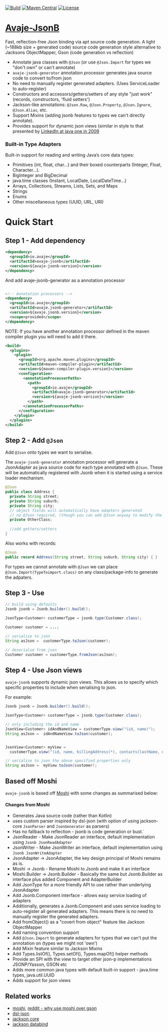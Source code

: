 [![Build](https://github.com/avaje/avaje-jsonb/actions/workflows/build.yml/badge.svg)](https://github.com/avaje/avaje-jsonb/actions/workflows/build.yml)
[![Maven Central](https://img.shields.io/maven-central/v/io.avaje/avaje-jsonb.svg?label=Maven%20Central)](https://mvnrepository.com/artifact/io.avaje/avaje-jsonb)
[![License](https://img.shields.io/badge/License-Apache%202.0-blue.svg)](https://github.com/avaje/avaje-jsonb/blob/master/LICENSE)

# [Avaje-JsonB](https://avaje.io/jsonb/)

Fast, reflection-free Json binding via apt source code generation. A light (~188kb size + generated code) source code generation style alternative to Jacksons ObjectMapper, Gson (code generation vs reflection)

- Annotate java classes with `@Json` (or use `@Json.Import` for types we "don't own" or can't annotate)
- `avaje-jsonb-generator` annotation processor generates java source code to convert to/from json
- No need to manually register generated adapters. (Uses ServiceLoader to auto-register)
- Constructors and accessors/getters/setters of any style "just work" (records, constructors, 'fluid setters')
- Jackson-like annotations: `@Json.Raw`, `@Json.Property`, `@Json.Ignore`, `@Json.Alias`, etc.
- Support Mixins (adding jsonb features to types we can't directly annotate).
- Provides support for dynamic json views (similar in style to that presented by [LinkedIn at java one in 2009](https://www.slideshare.net/linkedin/building-consistent-restful-apis-in-a-highperformance-environment)

### Built-in Type Adapters

Built-in support for reading and writing Java’s core data types:

 * Primitives (int, float, char...) and their boxed counterparts (Integer, Float, Character...).
 * BigInteger and BigDecimal
 * java.time classes (Instant, LocalDate, LocalDateTime...)
 * Arrays, Collections, Streams, Lists, Sets, and Maps
 * Strings
 * Enums
 * Other miscellaneous types (UUID, URL, URI)

 
# Quick Start

## Step 1 - Add dependency
```xml
<dependency>
  <groupId>io.avaje</groupId>
  <artifactId>avaje-jsonb</artifactId>
  <version>${avaje-jsonb-version}</version>
</dependency>
```
And add avaje-jsonb-generator as a annotation processor
```xml

<!-- Annotation processors -->
<dependency>
  <groupId>io.avaje</groupId>
  <artifactId>avaje.jsonb-generator</artifactId>
  <version>${avaje.jsonb.version}</version>
  <scope>provided</scope>
</dependency>
```
NOTE: If you have another annotation processor defined in the maven compiler plugin you will need to add it there.
```xml
<build>
  <plugins>
    <plugin>
      <groupId>org.apache.maven.plugins</groupId>
      <artifactId>maven-compiler-plugin</artifactId>
      <version>${maven-compiler-plugin.version}</version>
      <configuration>
        <annotationProcessorPaths>
          <path>
            <groupId>io.avaje</groupId>
            <artifactId>avaje-jsonb-generator</artifactId>
            <version>${avaje-jsonb-version}</version>
          </path>
        </annotationProcessorPaths>
      </configuration>
    </plugin>
  </plugins>
</build>
```

## Step 2 - Add `@Json`

Add `@Json` onto types we want to serialise.

The `avaje-jsonb-generator` annotation processor will generate a JsonAdapter as java source code
for each type annotated with `@Json`. These will be automatically registered with Jsonb
when it is started using a service loader mechanism.

```java
@Json
public class Address {
  private String street;
  private String suburb;
  private String city;
  // object fields will automatically have adapters generated
  // no @Json required, (though you can add @Json anyway to modify the adapters how you wish)
  private OtherClass;
  
  //add getters/setters
}
```

Also works with records:
```java
@Json
public record Address(String street, String suburb, String city) { }
```

For types we cannot annotate with `@Json` we can place `@Json.Import(TypeToimport.class)` on any class/package-info to generate the adpaters.

## Step 3 - Use

```java
// build using defaults
Jsonb jsonb = Jsonb.builder().build();

JsonType<Customer> customerType = jsonb.type(Customer.class);

Customer customer = ...;

// serialise to json
String asJson =  customerType.toJson(customer);

// deserialse from json
Customer customer = customerType.fromJson(asJson);
```

## Step 4 - Use Json views

`avaje-jsonb` supports dynamic json views. This allows us to specify which specific properties
to include when serialising to json.

For example:

```java
Jsonb jsonb = Jsonb.builder().build();

JsonType<Customer> customerType = jsonb.type(Customer.class);

// only including the id and name
JsonView<Customer> idAndNameView = customerType.view("(id, name)");
String asJson =  idAndNameView.toJson(customer);


JsonView<Customer> myView =
  customerType.view("(id, name, billingAddress(*), contacts(lastName, email))");

// serialise to json the above specified properties only
String asJson =  myView.toJson(customer);
```

## Based off Moshi

`avaje-jsonb` is based off [Moshi](https://github.com/square/moshi) with some changes as summarised below:

#### Changes from Moshi
- Generates Java source code (rather than Kotlin)
- uses custom parser inspired by dsl-json (with option of using jackson-core `JsonParser` and `JsonGenerator` as parsers)
- Has no fallback to reflection - jsonb is code generation or bust.`
- JsonReader - Make JsonReader an interface, default implementation using `Jsonb JsonReadAdapter`
- JsonWriter - Make JsonWriter an interface, default implementation using `Jsonb JsonWriteAdapter`
- JsonAdapter -> JsonAdapter, the key design principal of Moshi remains as is.
- Moshi -> Jsonb - Rename Moshi to Jsonb and make it an interface
- Moshi.Builder -> Jsonb.Builder - Basically the same but Jsonb.Builder as interface plus added Component and AdapterBuilder
- Add JsonType for a more friendly API to use rather than underlying JsonAdapter
- Add Jsonb.Component interface - allows easy service loading of adapters
- Additionally, generates a Jsonb.Component and uses service loading to auto-register all generated adapters. This means there is no need to manually register the generated adapters.
- Add fromObject() as a "covert from object" feature like Jackson ObjectMapper
- Add naming convention support
- Add `@Json.Import` to generate adapters for types that we can't put the annotation on (types we might not 'own')
- Add Mixin feature similar to Jackson Mixins
- Add Types.listOf(), Types.setOf(), Types.mapOf() helper methods
- Provide an SPI with the view to target other json-p implementations JSONP/Yasson, GSON etc
- Adds more common java types with default built-in support - java.time types, java.util.UUID
- Adds support for json views

## Related works
- [moshi](https://github.com/square/moshi), [reddit - why use moshi over gson](https://www.reddit.com/r/androiddev/comments/684flw/why_use_moshi_over_gson/)
- [dsl-json](https://github.com/ngs-doo/dsl-json)
- [jackson core](https://github.com/FasterXML/jackson-core)
- [jackson databind](https://github.com/FasterXML/jackson-databind)

